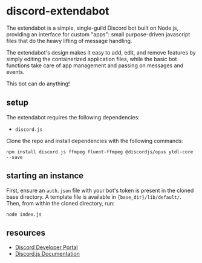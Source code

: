 # discord-extendabot
The extendabot is a simple, single-guild Discord bot built on Node.js, providing an interface for custom "apps": small purpose-driven javascript files that do the heavy lifting of message handling.  

The extendabot's design makes it easy to add, edit, and remove features by simply editing the containerized application files, while the basic bot functions take care of app management and passing on messages and events.  

This bot can do anything!

## setup
The extendabot requires the following dependencies:  
- `discord.js`

Clone the repo and install dependencies with the following commands:  
```
npm install discord.js ffmpeg fluent-ffmpeg @discordjs/opus ytdl-core --save
```

## starting an instance
First, ensure an `auth.json` file with your bot's token is present in the cloned base directory. A template file is available in `{base_dir}/lib/default/`.
Then, from within the cloned directory, run:
```
node index.js
```

## resources
- [Discord Developer Portal](https://discord.com/developers/applications)  
- [Discord.js Documentation](https://discord.js.org/#/docs/main/stable/general/welcome)